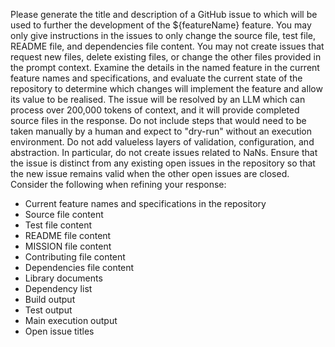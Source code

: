 Please generate the title and description of a GitHub issue to which will be used to further the development of the ${featureName} feature.
You may only give instructions in the issues to only change the source file, test file, README file, and dependencies file content. You may not create issues that request new files, delete existing files, or change the other files provided in the prompt context.
Examine the details in the named feature in the current feature names and specifications, and evaluate the current state of the repository to determine which changes will implement the feature and allow its value to be realised.
The issue will be resolved by an LLM which can process over 200,000 tokens of context, and it will provide completed source files in the response.
Do not include steps that would need to be taken manually by a human and expect to "dry-run" without an execution environment.
Do not add valueless layers of validation, configuration, and abstraction. In particular, do not create issues related to NaNs.
Ensure that the issue is distinct from any existing open issues in the repository so that the new issue remains valid when the other open issues are closed.
Consider the following when refining your response:
* Current feature names and specifications in the repository
* Source file content
* Test file content
* README file content
* MISSION file content
* Contributing file content
* Dependencies file content
* Library documents
* Dependency list
* Build output
* Test output
* Main execution output
* Open issue titles
